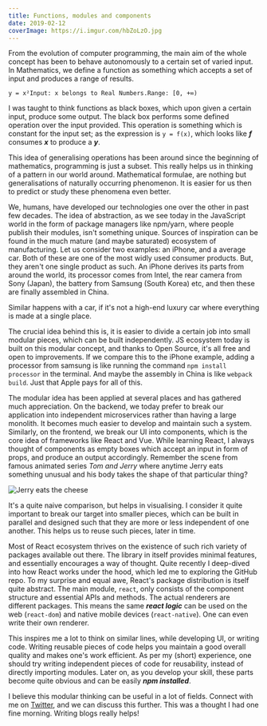 ```yaml
---
title: Functions, modules and components
date: 2019-02-12
coverImage: https://i.imgur.com/hbZoLzO.jpg
---
```


From the evolution of computer programming, the main aim of the whole concept has been to behave autonomously to a certain set of varied input. In Mathematics<!-- excerpt -->, we define a function as something which accepts a set of input and produces a range of results.

```
y = x²Input: x belongs to Real Numbers.Range: [0, +∞)
```

I was taught to think functions as black boxes, which upon given a certain input, produce some output. The black box performs some defined operation over the input provided. This operation is something which is constant for the input set; as the expression is `y = f(x)`, which looks like **_f_** consumes **_x_** to produce a **_y_**.

This idea of generalising operations has been around since the beginning of mathematics, programming is just a subset. This really helps us in thinking of a pattern in our world around. Mathematical formulae, are nothing but generalisations of naturally occurring phenomenon. It is easier for us then to predict or study these phenomena even better.

We, humans, have developed our technologies one over the other in past few decades. The idea of abstraction, as we see today in the JavaScript world in the form of package managers like npm/yarn, where people publish their modules, isn't something unique. Sources of inspiration can be found in the much mature (and maybe saturated) ecosystem of manufacturing. Let us consider two examples: an iPhone, and a average car. Both of these are one of the most widly used consumer products. But, they aren't one single product as such. An iPhone derives its parts from around the world, its processor comes from Intel, the rear camera from Sony (Japan), the battery from Samsung (South Korea) etc, and then these are finally assembled in China.

Similar happens with a car, if it's not a high-end luxury car where everything is made at a single place.

The crucial idea behind this is, it is easier to divide a certain job into small modular pieces, which can be built independently. JS ecosystem today is built on this modular concept, and thanks to Open Source, it's all free and open to improvements. If we compare this to the iPhone example, adding a processor from samsung is like running the command `npm install processor` in the terminal. And maybe the assembly in China is like `webpack build`. Just that Apple pays for all of this.

The modular idea has been applied at several places and has gathered much appreciation. On the backend, we today prefer to break our application into independent microservices rather than having a large monolith. It becomes much easier to develop and maintain such a system. Similarly, on the frontend, we break our UI into components, which is the core idea of frameworks like React and Vue. While learning React, I always thought of components as empty boxes which accept an input in form of props, and produce an output accordingly. Remember the scene from famous animated series _Tom and Jerry_ where anytime Jerry eats something unusual and his body takes the shape of that particular thing?

![Jerry eats the cheese](https://media.giphy.com/media/l1L2UkgpuiE4U/giphy.gif)

It's a quite naive comparison, but helps in visualising. I consider it quite important to break our target into smaller pieces, which can be built in parallel and designed such that they are more or less independent of one another. This helps us to reuse such pieces, later in time.

Most of React ecosystem thrives on the existence of such rich variety of packages available out there. The library in itself provides minimal features, and essentially encourages a way of thought. Quite recently I deep-dived into how React works under the hood, which led me to exploring the GitHub repo. To my surprise and equal awe, React's package distribution is itself quite abstract. The main module, `react`, only consists of the component structure and essential APIs and methods. The actual renderers are different packages. This means the same **_react logic_** can be used on the web (`react-dom`) and native mobile devices (`react-native`). One can even write their own renderer.

This inspires me a lot to think on similar lines, while developing UI, or writing code. Writing reusable pieces of code helps you maintain a good overall quality and makes one's work efficient. As per my (short) experience, one should try writing independent pieces of code for reusability, instead of directly importing modules. Later on, as you develop your skill, these parts become quite obvious and can be easily **_npm installed_**.

I believe this modular thinking can be useful in a lot of fields. Connect with me on [Twitter](https://twitter.com/mohitkarekar), and we can discuss this further. This was a thought I had one fine morning. Writing blogs really helps!
